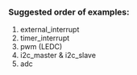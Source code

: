### Suggested order of examples:

1. external_interrupt
2. timer_interrupt
3. pwm (LEDC)
4. i2c_master & i2c_slave
5. adc
